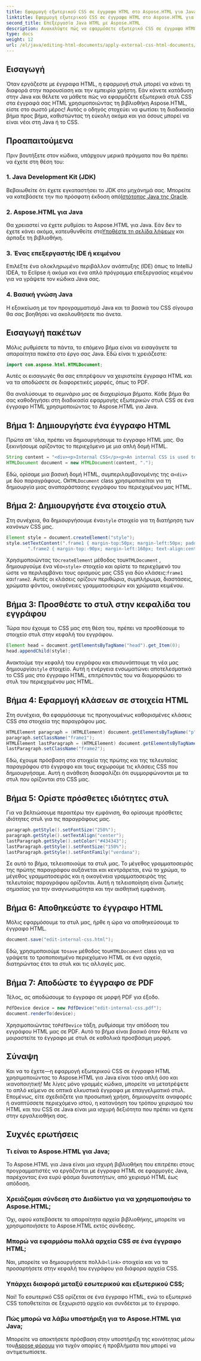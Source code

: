 ```yaml
---
title: Εφαρμογή εξωτερικού CSS σε έγγραφα HTML στο Aspose.HTML για Java
linktitle: Εφαρμογή εξωτερικού CSS σε έγγραφα HTML στο Aspose.HTML για Java
second_title: Επεξεργασία Java HTML με Aspose.HTML
description: Ανακαλύψτε πώς να εφαρμόσετε εξωτερικό CSS σε έγγραφα HTML χρησιμοποιώντας το Aspose.HTML για Java! Ακολουθήστε αυτόν τον οδηγό βήμα προς βήμα για ένα πλήρες σεμινάριο.
type: docs
weight: 12
url: /el/java/editing-html-documents/apply-external-css-html-documents/
---
```

## Εισαγωγή
Όταν εργάζεστε με έγγραφα HTML, η εφαρμογή στυλ μπορεί να κάνει τη διαφορά στην παρουσίαση και την εμπειρία χρήστη. Εάν κάνετε κατάδυση στην Java και θέλετε να μάθετε πώς να εφαρμόζετε εξωτερικά στυλ CSS στα έγγραφά σας HTML χρησιμοποιώντας τη βιβλιοθήκη Aspose.HTML, είστε στο σωστό μέρος! Αυτός ο οδηγός στοχεύει να φωτίσει τη διαδικασία βήμα προς βήμα, καθιστώντας τη εύκολη ακόμα και για όσους μπορεί να είναι νέοι στη Java ή το CSS.
## Προαπαιτούμενα
Πριν βουτήξετε στον κώδικα, υπάρχουν μερικά πράγματα που θα πρέπει να έχετε στη θέση του:
### 1. Java Development Kit (JDK)
 Βεβαιωθείτε ότι έχετε εγκαταστήσει το JDK στο μηχάνημά σας. Μπορείτε να κατεβάσετε την πιο πρόσφατη έκδοση από[Ιστότοπος Java της Oracle](https://www.oracle.com/java/technologies/javase-downloads.html).
### 2. Aspose.HTML για Java
Θα χρειαστεί να έχετε ρυθμίσει το Aspose.HTML για Java. Εάν δεν το έχετε κάνει ακόμα, κατευθυνθείτε στο[Υποθέστε τη σελίδα λήψεων](https://releases.aspose.com/html/java/) και άρπαξε τη βιβλιοθήκη.
### 3. Ένας επεξεργαστής IDE ή κειμένου
Επιλέξτε ένα ολοκληρωμένο περιβάλλον ανάπτυξης (IDE) όπως το IntelliJ IDEA, το Eclipse ή ακόμα και ένα απλό πρόγραμμα επεξεργασίας κειμένου για να γράψετε τον κώδικα Java σας.
### 4. Βασική γνώση Java
Η εξοικείωση με τον προγραμματισμό Java και τα βασικά του CSS σίγουρα θα σας βοηθήσει να ακολουθήσετε πιο άνετα.
## Εισαγωγή πακέτων
Μόλις ρυθμίσετε τα πάντα, το επόμενο βήμα είναι να εισαγάγετε τα απαραίτητα πακέτα στο έργο σας Java. Εδώ είναι τι χρειάζεστε:
```java
import com.aspose.html.HTMLDocument;
```
Αυτές οι εισαγωγές θα σας επιτρέψουν να χειριστείτε έγγραφα HTML και να τα αποδώσετε σε διαφορετικές μορφές, όπως το PDF.

Θα αναλύσουμε το σεμινάριο μας σε διαχειρίσιμα βήματα. Κάθε βήμα θα σας καθοδηγήσει στη διαδικασία εφαρμογής εξωτερικών στυλ CSS σε ένα έγγραφο HTML χρησιμοποιώντας το Aspose.HTML για Java.
## Βήμα 1: Δημιουργήστε ένα έγγραφο HTML
Πρώτα απ 'όλα, πρέπει να δημιουργήσουμε το έγγραφο HTML μας. Θα ξεκινήσουμε ορίζοντας το περιεχόμενο με μια απλή δομή HTML.
```java
String content = "<div><p>Internal CSS</p><p>An internal CSS is used to define a style for a single HTML page</p></div>";
HTMLDocument document = new HTMLDocument(content, ".");
```

 Εδώ, ορίσαμε μια βασική δομή HTML, συμπεριλαμβανομένης της α`<div>` με δύο παραγράφους. Ο`HTMLDocument` class χρησιμοποιείται για τη δημιουργία μιας αναπαράστασης εγγράφου του περιεχομένου μας HTML.
## Βήμα 2: Δημιουργήστε ένα στοιχείο στυλ
 Στη συνέχεια, θα δημιουργήσουμε ένα`style` στοιχείο για τη διατήρηση των κανόνων CSS μας.
```java
Element style = document.createElement("style");
style.setTextContent(".frame1 { margin-top:50px; margin-left:50px; padding:20px; width:360px; height:90px; background-color:#a52a2a; font-family:verdana; color:#FFF5EE;} \n" +
        ".frame2 { margin-top:-90px; margin-left:160px; text-align:center; padding:20px; width:360px; height:100px; background-color:#ADD8E6;}");
```

 Χρησιμοποιώντας το`createElement` μέθοδος του`HTMLDocument` , δημιουργούμε ένα νέο`<style>` στοιχείο και ορίστε το περιεχόμενό του ώστε να περιλαμβάνει τους ορισμούς μας CSS για δύο κλάσεις:`frame1` και`frame2`. Αυτές οι κλάσεις ορίζουν περιθώρια, συμπλήρωμα, διαστάσεις, χρώματα φόντου, οικογένειες γραμματοσειρών και χρώματα κειμένου.
## Βήμα 3: Προσθέστε το στυλ στην κεφαλίδα του εγγράφου
Τώρα που έχουμε το CSS μας στη θέση του, πρέπει να προσθέσουμε το στοιχείο στυλ στην κεφαλή του εγγράφου.
```java
Element head = document.getElementsByTagName("head").get_Item(0);
head.appendChild(style);
```

 Ανακτούμε την κεφαλή του εγγράφου και επισυνάπτουμε τη νέα μας δημιουργία`style` στοιχείο. Αυτή η ενέργεια ενσωματώνει αποτελεσματικά το CSS μας στο έγγραφο HTML, επιτρέποντάς του να διαμορφώσει το στυλ του περιεχομένου μας HTML.
## Βήμα 4: Εφαρμογή κλάσεων σε στοιχεία HTML
Στη συνέχεια, θα εφαρμόσουμε τις προηγουμένως καθορισμένες κλάσεις CSS στα στοιχεία της παραγράφου μας.
```java
HTMLElement paragraph = (HTMLElement) document.getElementsByTagName("p").get_Item(0);
paragraph.setClassName("frame1");
HTMLElement lastParagraph = (HTMLElement) document.getElementsByTagName("p").get_Item(document.getElementsByTagName("p").getLength() - 1);
lastParagraph.setClassName("frame2");
```

Εδώ, έχουμε πρόσβαση στα στοιχεία της πρώτης και της τελευταίας παραγράφου στο έγγραφο και τους εκχωρούμε τις κλάσεις CSS που δημιουργήσαμε. Αυτή η ανάθεση διασφαλίζει ότι συμμορφώνονται με τα στυλ που ορίζονται στο CSS μας.
## Βήμα 5: Ορίστε πρόσθετες ιδιότητες στυλ
Για να βελτιώσουμε περαιτέρω την εμφάνιση, θα ορίσουμε πρόσθετες ιδιότητες στυλ για τις παραγράφους μας.
```java
paragraph.getStyle().setFontSize("250%");
paragraph.getStyle().setTextAlign("center");
lastParagraph.getStyle().setColor("#434343");
lastParagraph.getStyle().setFontSize("150%");
lastParagraph.getStyle().setFontFamily("verdana");
```

Σε αυτό το βήμα, τελειοποιούμε τα στυλ μας. Το μέγεθος γραμματοσειράς της πρώτης παραγράφου αυξάνεται και κεντράρεται, ενώ το χρώμα, το μέγεθος γραμματοσειράς και η οικογένεια γραμματοσειράς της τελευταίας παραγράφου ορίζονται. Αυτή η τελειοποίηση είναι ζωτικής σημασίας για την αναγνωσιμότητα και την αισθητική εμφάνιση.
## Βήμα 6: Αποθηκεύστε το έγγραφο HTML
Μόλις εφαρμόσουμε τα στυλ μας, ήρθε η ώρα να αποθηκεύσουμε το έγγραφο HTML.
```java
document.save("edit-internal-css.html");
```

 Εδώ, χρησιμοποιούμε το`save` μέθοδος του`HTMLDocument` class για να γράψετε το τροποποιημένο περιεχόμενο HTML σε ένα αρχείο, διατηρώντας έτσι τα στυλ και τις αλλαγές μας.
## Βήμα 7: Αποδώστε το έγγραφο σε PDF
Τέλος, ας αποδώσουμε το έγγραφο σε μορφή PDF για έξοδο.
```java
PdfDevice device = new PdfDevice("edit-internal-css.pdf");
document.renderTo(device);
```

 Χρησιμοποιώντας το`PdfDevice` τάξη, ρυθμίσαμε την απόδοση του εγγράφου HTML μας σε PDF. Αυτό το βήμα είναι βασικό όταν θέλετε να μοιραστείτε το έγγραφο με στυλ σε καθολικά προσβάσιμη μορφή.
## Σύναψη
Και να το έχετε—η εφαρμογή εξωτερικού CSS σε έγγραφα HTML χρησιμοποιώντας το Aspose.HTML για Java είναι τόσο απλή όσο και ικανοποιητική! Με λίγες μόνο γραμμές κώδικα, μπορείτε να μετατρέψετε το απλό κείμενο σε οπτικά ελκυστικά έγγραφα με επαγγελματικό στυλ. Επομένως, είτε σχεδιάζετε για προσωπική χρήση, δημιουργείτε αναφορές ή αναπτύσσετε περιεχόμενο ιστού, η κατανόηση του τρόπου χειρισμού του HTML και του CSS σε Java είναι μια ισχυρή δεξιότητα που πρέπει να έχετε στην εργαλειοθήκη σας.
## Συχνές ερωτήσεις
### Τι είναι το Aspose.HTML για Java;
Το Aspose.HTML για Java είναι μια ισχυρή βιβλιοθήκη που επιτρέπει στους προγραμματιστές να εργάζονται με έγγραφα HTML σε εφαρμογές Java, παρέχοντας ένα ευρύ φάσμα δυνατοτήτων, από χειρισμό HTML έως απόδοση.
### Χρειάζομαι σύνδεση στο Διαδίκτυο για να χρησιμοποιήσω το Aspose.HTML;
Όχι, αφού κατεβάσετε τα απαραίτητα αρχεία βιβλιοθήκης, μπορείτε να χρησιμοποιήσετε το Aspose.HTML εκτός σύνδεσης.
### Μπορώ να εφαρμόσω πολλά αρχεία CSS σε ένα έγγραφο HTML;
 Ναι, μπορείτε να δημιουργήσετε πολλά`<link>` στοιχεία και να τα προσαρτήσετε στην κεφαλή του εγγράφου για διάφορα αρχεία CSS.
### Υπάρχει διαφορά μεταξύ εσωτερικού και εξωτερικού CSS;
Ναί! Το εσωτερικό CSS ορίζεται σε ένα έγγραφο HTML, ενώ το εξωτερικό CSS τοποθετείται σε ξεχωριστό αρχείο και συνδέεται με το έγγραφο.
### Πώς μπορώ να λάβω υποστήριξη για το Aspose.HTML για Java;
 Μπορείτε να αποκτήσετε πρόσβαση στην υποστήριξη της κοινότητας μέσω του[Aspose φόρουμ](https://forum.aspose.com/c/html/29) για τυχόν απορίες ή προβλήματα που μπορεί να αντιμετωπίσετε.